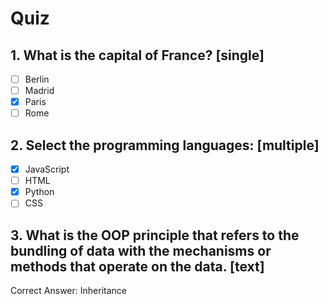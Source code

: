 # Quiz

## 1. What is the capital of France? [single]
- [ ] Berlin
- [ ] Madrid
- [x] Paris
- [ ] Rome

## 2. Select the programming languages: [multiple]
- [x] JavaScript
- [ ] HTML
- [x] Python
- [ ] CSS

## 3. What is the OOP principle that refers to the bundling of data with the mechanisms or methods that operate on the data. [text]
Correct Answer: Inheritance
